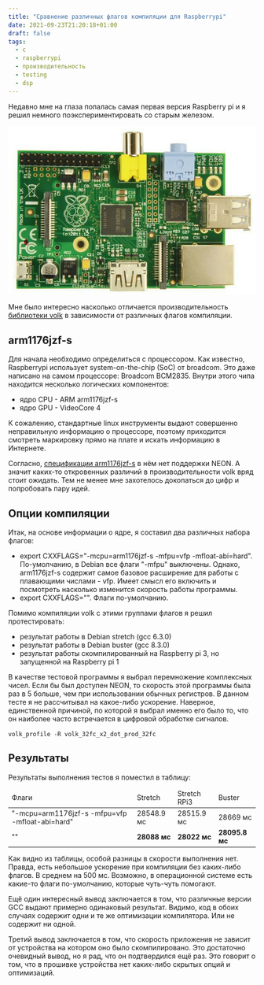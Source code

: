 ```yaml
---
title: "Сравнение различных флагов компиляции для Raspberrypi"
date: 2021-09-23T21:20:18+01:00
draft: false
tags:
  - c
  - raspberrypi
  - производительность
  - testing
  - dsp
---
```

Недавно мне на глаза попалась самая первая версия Raspberry pi и я решил немного поэкспериментировать со старым железом. 

![](/img/compare-compile-flags-raspberrypi/rpi.jpg)

Мне было интересно насколько отличается производительность [библиотеки volk](https://github.com/gnuradio/volk) в зависимости от различных флагов компиляции.

## arm1176jzf-s

Для начала необходимо определиться с процессором. Как известно, Raspberrypi использует system-on-the-chip (SoC) от broadcom. Это даже написано на самом процессоре: Broadcom BCM2835. Внутри этого чипа находится несколько логических компонентов:

 * ядро CPU - ARM arm1176jzf-s
 * ядро GPU - VideoCore 4
 
К сожалению, стандартные linux инструменты выдают совершенно неправильную информацию о процессоре, поэтому приходится смотреть маркировку прямо на плате и искать информацию в Интернете.

Согласно, [спецификации arm1176jzf-s](https://developer.arm.com/documentation/ddi0360/f/introduction-to-vfp) в нём нет поддержки NEON. А значит каких-то откровенных различий в производительности volk вряд стоит ожидать. Тем не менее мне захотелось докопаться до цифр и попробовать пару идей.

## Опции компиляции

Итак, на основе информации о ядре, я составил два различных набора флагов:

 * export CXXFLAGS="-mcpu=arm1176jzf-s -mfpu=vfp -mfloat-abi=hard". По-умолчанию, в Debian все флаги "-mfpu" выключены. Однако, arm1176jzf-s содержит самое базовое расширение для работы с плавающими числами - vfp. Имеет смысл его включить и посмотреть насколько изменится скорость работы программы.
 * export CXXFLAGS="". Флаги по-умолчанию.
 
Помимо компиляции volk с этими группами флагов я решил протестировать:

 * результат работы в Debian stretch (gcc 6.3.0)
 * результат работы в Debian buster (gcc 8.3.0)
 * результат работы скомпилированный на Raspberry pi 3, но запущенной на Raspberry pi 1
 
В качестве тестовой программы я выбрал перемножение комплексных чисел. Если бы был доступен NEON, то скорость этой программы была раз в 5 больше, чем при использовании обычных регистров. В данном тесте я не рассчитывал на какое-либо ускорение. Наверное, единственной причиной, по которой я выбрал именно его было то, что он наиболее часто встречается в цифровой обработке сигналов.

```
volk_profile -R volk_32fc_x2_dot_prod_32fc
```

## Результаты

Результаты выполнения тестов я поместил в таблицу:

<table>
	<thead>
		<tr>
			<td>Флаги</td>
			<td>Stretch</td>
			<td>Stretch RPi3</td>
			<td>Buster</td>
		</tr>
	</thead>
	<tbody>
		<tr>
			<td>"-mcpu=arm1176jzf-s -mfpu=vfp -mfloat-abi=hard"</td>
			<td>28548.9 мс</td>
			<td>28515.9 мс</td>
			<td>28669 мс</td>
		</tr>
		<tr>
			<td>""</td>
			<td><strong>28088 мс</strong></td>
			<td><strong>28022 мс</strong></td>
			<td><strong>28095.8 мс</strong></td>
		</tr>
	</tbody>
</table>

Как видно из таблицы, особой разницы в скорости выполнения нет. Правда, есть небольшое ускорение при компиляции без каких-либо флагов. В среднем на 500 мс. Возможно, в операционной системе есть какие-то флаги по-умолчанию, которые чуть-чуть помогают. 

Ещё один интересный вывод заключается в том, что различные версии GCC выдают примерно одинаковый результат. Видимо, код в обоих случаях содержит одни и те же оптимизации компилятора. Или не содержит ни одной.

Третий вывод заключается в том, что скорость приложения не зависит от устройства на котором оно было скомпилировано. Это достаточно очевидный вывод, но я рад, что он подтвердился ещё раз. Это говорит о том, что в прошивке устройства нет каких-либо скрытых опций и оптимизаций.
